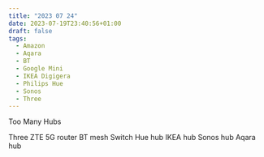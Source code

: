 ```yaml
---
title: "2023 07 24"
date: 2023-07-19T23:40:56+01:00
draft: false
tags:
  - Amazon
  - Aqara
  - BT
  - Google Mini
  - IKEA Digigera
  - Philips Hue
  - Sonos
  - Three
---
```


Too Many Hubs

Three ZTE 5G router
BT mesh
Switch
Hue hub
IKEA hub
Sonos hub
Aqara hub